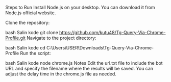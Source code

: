 Steps to Run
Install Node.js on your desktop. You can download it from Node.js official website.

Clone the repository:

bash
Salin kode
git clone https://github.com/kutu48/Tg-Query-Via-Chrome-Profile.git
Navigate to the project directory:

bash
Salin kode
cd C:\Users\USER\Downloads\Tg-Query-Via-Chrome-Profile
Run the script:

bash
Salin kode
node chrome.js
Notes
Edit the url.txt file to include the bot URL and specify the filename where the results will be saved.
You can adjust the delay time in the chrome.js file as needed.
